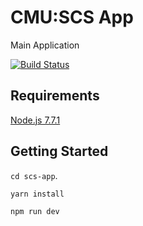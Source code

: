 
# CMU:SCS App
Main Application

[![Build Status](https://travis-ci.org/SchoolofComputerScience/scs-app.svg?branch=master)](https://travis-ci.org/SchoolofComputerScience/scs-app)

## Requirements
[Node.js 7.7.1](https://nodejs.org/en/)

## Getting Started

`cd scs-app`.

`yarn install`

`npm run dev`
